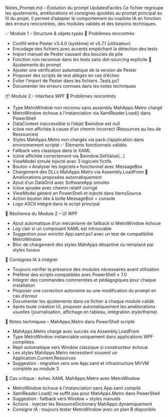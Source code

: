 Notes_Prompt.md – Évolution du prompt UpdatesFaciles
Ce fichier regroupe les ajustements, améliorations et consignes ajoutées au prompt principal au fil du projet. Il permet d’adapter le comportement du copilote IA en fonction des erreurs rencontrées, des modules validés et des besoins techniques.

✅ Module 1 – Structure & objets typés
🔧 Problèmes rencontrés
- Conflit entre Pester v3.4.0 (système) et v5.7.1 (utilisateur)
- Encodage des fichiers avec accents empêchant la détection des tests
- Import manuel de Pester causant des boucles de pile
- Fonction non reconnue dans les tests sans dot-sourcing explicite
🧠 Ajustements du prompt
- Ajouter une vérification automatique de la version de Pester
- Proposer des scripts de test allégés en cas d’échec
- Éviter l’import de Pester dans les fichiers .Tests.ps1
- Documenter les erreurs connues dans les notes techniques

📦 Module 2 – Interface WPF
🔧 Problèmes rencontrés
- Type MetroWindow non reconnu sans assembly MahApps.Metro chargé
- MetroWindow échoue à l’instanciation via XamlReader.Load() dans PowerShell
- DataContext inaccessible si l’objet $window est null
- Icône non affichée à cause d’un chemin incorrect (Resources au lieu de Ressources)
- Styles MahApps.Metro non chargés via pack://application dans environnement scripté
✅ Éléments fonctionnels validés
- Fallback vers <Window> classique dans le XAML
- Icône affichée correctement via $window.SetValue(...)
- ViewModel simulé injecté avec 3 logiciels fictifs
- Bouton « Analyser les logiciels » fonctionnel avec MessageBox
- Chargement des DLLs MahApps.Metro via Assembly.LoadFrom
🔧 Améliorations proposées automatiquement
- Ajout d’un DataGrid avec SoftwareApp simulés
- Icône ajoutée avec chemin relatif corrigé
- ViewModel généré en PowerShell et injecté dans ItemsSource
- Action bouton liée à boîte MessageBox + console
- Logo ASCII intégré dans le script principal

🧠 Résilience du Module 2 – UI WPF
- Ajout automatique d’un mécanisme de fallback si MetroWindow échoue
- Log clair si un composant XAML est introuvable
- Suggestion pour enrichir App.xaml.ps1 avec un test de compatibilité MetroWindow
- Bloc de chargement des styles MahApps désactivé ou remplacé par styles locaux

📌 Consignes IA à intégrer
- Toujours vérifier la présence des modules nécessaires avant utilisation
- Préférer des scripts compatibles avec PowerShell ≥ 7.0
- Intégrer des commandes commentées et pédagogiques pour chaque installation
- Proposer une correction autonome ou une modification du prompt en cas d’erreur
- Documenter les ajustements dans ce fichier à chaque module validé
- Après toute création UI, proposer automatiquement les améliorations usuelles (journalisation, affichage en tableau, intégration style/theme)

🧠 Notes techniques – MahApps.Metro dans PowerShell scripté
- MahApps.Metro chargé avec succès via Assembly.LoadFrom
- Type MetroWindow instanciable uniquement dans applications WPF compilées
- Repli automatique vers Window classique si constructeur échoue
- Les styles MahApps.Metro nécessitent souvent un Application.Current.Resources
- Suggestion : migration vers une App.xaml et infrastructure MVVM complète au module 3

🚨 Cas critique : échec XAML MahApps.Metro avec MetroWindow
- MetroWindow échoue à l’instanciation sans App.xaml compilé
- XamlReader.Load() ne suffit pas pour MahApps.Metro dans PowerShell
- Suggestion : fallback vers Window + styles manuels
- Actions : injecter les ResourceDictionary MahApps dynamiquement
- Consigne IA : toujours tester MetroWindow avec un plan B disponible
